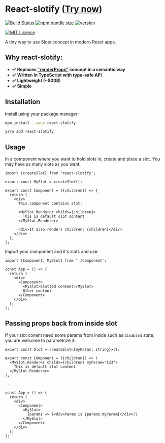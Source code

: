 # React-slotify ([Try now](https://codesandbox.io/s/react-slotify-example-vo2ix))

[![Build Status][build-badge]][build]
[![npm bundle size][npm-bundle-size]][build]
[![version][version-badge]][package]

[![MIT License][license-badge]][license]


A tiny way to use Slots concept in modern React apps.

## Why react-slotify:

- **✅ Replaces ["renderProps"](https://reactjs.org/docs/render-props.html) concept in a semantic way**
- **✅ Written in TypeScript with type-safe API**
- **✅ Lightweight (~500B)**
- **✅ Simple**

## Installation

Install using your package manager:

```bash
npm install --save react-slotify

yarn add react-slotify
```

## Usage

In a component where you want to hold slots in, create and place a slot. You may have as many slots as you want.
```tsx
import {createSlot} from 'react-slotify';

export const MySlot = createSlot();

export const Component = ({children}) => {
  return (
    <div>
      This component contains slot:
      
      <MySlot.Renderer childs={children}>
        This is default slot content
      </MySlot.Renderer>
      
      <div>It also renders children: {children}</div>
    </div>
  );
};
```

Import your component and it's slots and use:

```tsx
import {Component, MySlot} from './component';

const App = () => {
  return (
    <div>
      <Component>
        <MySlot>Slotted content</MySlot>
        Other content
      </Component>
    </div>
  );
};
```

## Passing props back from inside slot

If your slot conent need some params from inside such as `disabled` state, you are welcome to parametrize it:

```tsx
export const Slot = createSlot<{myParam: string}>();

export const Component = ({children}) => (
  <MySlot.Renderer childs={children} myParam="123">
    This is default slot content
  </MySlot.Renderer>
);

...

const App = () => {
  return (
    <div>
      <Component>
        <MySlot>
          {params => (<div>Param is {params.myParam}</div>)}
        </MySlot>
      </Component>
    </div>
  );
};
```

[build-badge]: https://github.com/andrey-skl/react-slotify/workflows/CI/badge.svg
[build]: https://github.com/andrey-skl/react-slotify/actions
[npm-bundle-size]: https://img.shields.io/bundlephobia/minzip/react-slotify?style=flat-square
[version-badge]: https://img.shields.io/npm/v/react-slotify.svg?style=flat-square
[package]: https://www.npmjs.com/package/react-slotify
[license-badge]: https://img.shields.io/npm/l/react-slotify.svg?style=flat-square
[license]: https://github.com/andrey-skl/react-slotify/blob/master/LICENSE
